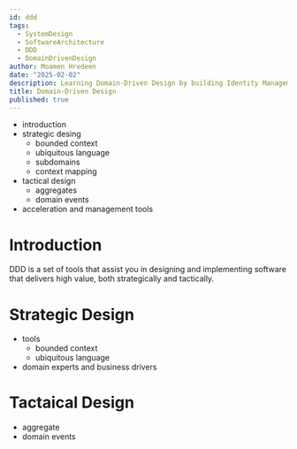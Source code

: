 ```yaml
---
id: ddd
tags:
  - SystemDesign
  - SoftwareArchitecture
  - DDD
  - DomainDrivenDesign
author: Moamen Hredeen
date: "2025-02-02"
description: Learning Domain-Driven Design by building Identity Management Service
title: Domain-Driven Design
published: true
---
```



- introduction
- strategic desing
    - bounded context
    - ubiquitous language
    - subdomains
    - context mapping
- tactical design
    - aggregates
    - domain events
- acceleration and management tools

# Introduction

DDD is a set of tools that assist you in designing and implementing software that delivers high value, both strategically and tactically.


# Strategic Design

- tools
    - bounded context
    - ubiquitous language
- domain experts and business drivers

# Tactaical Design

- aggregate
- domain events
